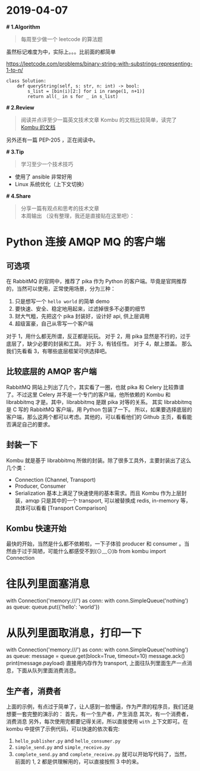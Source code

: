 # 2019-04-07
**# 1.Algorithm**
> 每周至少做一个 leetcode 的算法题  

虽然标记难度为中，实际上。。。比前面的都简单

https://leetcode.com/problems/binary-string-with-substrings-representing-1-to-n/
```
class Solution:
    def queryString(self, s: str, n: int) -> bool:
        s_list = [bin(i)[2:] for i in range(1, n+1)]
        return all(_ in s for _ in s_list)
```


**# 2.Review**
> 阅读并点评至少一篇英文技术文章 
Kombu 的文档比较简单，读完了
[Kombu 的文档](http://kombu.readthedocs.io)

另外还有一篇 PEP-205 ，正在阅读中。

**# 3.Tip**
> 学习至少一个技术技巧  
* 使用了 ansible 非常好用
* Linux 系统优化（上下文切换）

**# 4.Share**
> 分享一篇有观点和思考的技术文章  
本周输出 （没有整理，我还是直接贴在这里吧）：

# Python 连接 AMQP MQ 的客户端
## 可选项
在 RabbitMQ 的官网中，推荐了 pika 作为 Python 的客户端。毕竟是官网推荐的，当然可以使用，正常使用场景，分为三种：
1. 只是想写一个 `hello world` 的简单 demo 
2. 要快速、安全、稳定地用起来，过滤掉很多不必要的细节
3. 财大气粗，先把这个 pika 封装好，设计好 api, 供上层调用
4. 超级富豪，自己从零写一个客户端

对于 1，用什么都无所谓，反正都是玩玩。
对于 2，用 pika 显然是不行的，过于底层了，缺少必要的封装和工具。
对于 3，有钱任性。
对于 4，献上膝盖。
那么我们先看看 3，有哪些底层框架可供选择吧。
## 比较底层的 AMQP 客户端
RabbitMQ 网站上列出了几个，其实看了一圈，也就 pika 和 Celery 比较靠谱了。不过这里 Celery 并不是一个专门的客户端，他所依赖的 Kombu 和 librabbitmq 才是。其中，librabbitmq 是跟 pika 对等的关系。
其实 librabbitmq 是 C 写的 RabbitMQ 客户端，用 Python 包装了一下。
所以，如果要选择底层的客户端，那么这两个都可以考虑。其他的，可以看看他们的 Github 主页，看看能否满足自己的要求。
## 封装一下
Kombu 就是基于 librabbitmq 所做的封装。除了很多工具外，主要封装出了这么几个类：
- Connection (Channel, Transport)
- Producer, Consumer
- Serialization
基本上满足了快速使用的基本需求。而且 Kombu 作为上层封装，amqp 只是其中的一个 transport, 可以被替换成 redis, in-memory 等，具体可以看看 [Transport Comparison]
## Kombu 快速开始
最快的开始，当然是什么都不依赖啦，一下子体验 producer 和 consumer 。当然由于过于简陋，可能什么都感受不到(⊙﹏⊙)b
from kombu import Connection
# 往队列里面塞消息
with Connection('memory:///') as conn:
    with conn.SimpleQueue('nothing') as queue:
        queue.put({'hello': 'world'})

# 从队列里面取消息，打印一下
with Connection('memory:///') as conn:
    with conn.SimpleQueue('nothing') as queue:
        message = queue.get(block=True, timeout=10)
        message.ack()
        print(message.payload)
直接用内存作为 transport, 上面往队列里面生产一点消息，下面从队列里面消费消息。
## 生产者，消费者
上面的示例，有点过于简单了，让人感到一脸懵逼，作为严肃的程序员，我们还是想要一套完整的演示的：
首先，有一个生产者，产生消息
其次，有一个消费者，消费消息
另外，每次使用完都要记得关闭，所以直接使用 `with` 上下文即可。在 kombu 中提供了示例代码，可以快速的依次看完:
1. `hello_publisher.py` and `hello_consumer.py`
2. `simple_send.py` and `simple_receive.py`
3. `complete_send.py` and `complete_receive.py`
就可以开始写代码了，当然，前面的 1, 2 都是供理解用的，可以直接按照 3 中的来。
